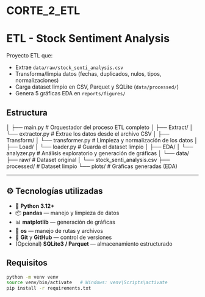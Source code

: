 # CORTE_2_ETL
# ETL - Stock Sentiment Analysis

Proyecto ETL que:
- Extrae `data/raw/stock_senti_analysis.csv`
- Transforma/limpia datos (fechas, duplicados, nulos, tipos, normalizaciones)
- Carga dataset limpio en CSV, Parquet y SQLite (`data/processed/`)
- Genera 5 gráficas EDA en `reports/figures/`

## Estructura
│
├── main.py # Orquestador del proceso ETL completo
│
├── Extract/
│ └── extractor.py # Extrae los datos desde el archivo CSV
│
├── Transform/
│ └── transformer.py # Limpieza y normalización de los datos
│
├── Load/
│ └── loader.py # Guarda el dataset limpio
│
├── EDA/
│ └── analyzer.py # Análisis exploratorio y generación de gráficas
│
└── data/
├── raw/ # Dataset original
│ └── stock_senti_analysis.csv
├── processed/ # Dataset limpio
└── plots/ # Gráficas generadas (EDA)

---

## ⚙️ Tecnologías utilizadas

- 🐍 **Python 3.12+**
- 📦 **pandas** — manejo y limpieza de datos  
- 📊 **matplotlib** — generación de gráficas  
- 💾 **os** — manejo de rutas y archivos  
- 🧱 **Git** y **GitHub** — control de versiones  
- (Opcional) **SQLite3 / Parquet** — almacenamiento estructurado  


## Requisitos
```bash
python -m venv venv
source venv/bin/activate   # Windows: venv\Scripts\activate
pip install -r requirements.txt
